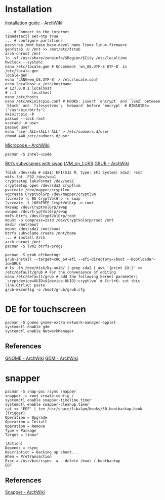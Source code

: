 # Installation
[Installation guide - ArchWiki](https://web.archive.org/web/20200107092239/https://wiki.archlinux.org/index.php/Installation_guide)
```
... # Connect to the internet
timedatectl set-ntp true
... # configure partitions
pacstrap /mnt base base-devel nano linux linux-firmware
genfstab -U /mnt >> /mnt/etc/fstab
arch-chroot /mnt
ln -sf /usr/share/zoneinfo/$Region/$City /etc/localtime
hwclock --systohc
nano /etc/locale.gen # Uncomment `en_US.UTF-8 UTF-8` in /etc/locale.gen
locale-gen
echo 'LANG=en_US.UTF-8' > /etc/locale.conf
echo localhost > /etc/hostname
# 127.0.0.1	localhost
# ::1		localhost
nano /etc/hosts
nano /etc/mkinitcpio.conf # HOOKS: insert `encrypt` and `lvm2` between `block` and `filesystems`; `keboard` before `encrypt` # BINARIES=("/usr/bin/btrfs")
mkinitcpio -P
passwd --lock root
useradd -m user
passwd user
echo 'user ALL=(ALL) ALL' > /etc/sudoers.d/user
chmod 440 /etc/sudoers.d/user
```
[Microcode - ArchWiki](https://web.archive.org/web/20200107093945/https://wiki.archlinux.org/index.php/Microcode)
```
pacman -S intel-ucode
```
[Btrfs subvolumes with swap](https://web.archive.org/web/20200107092204/https://wiki.archlinux.org/index.php/Dm-crypt/Encrypting_an_entire_system#Btrfs_subvolumes_with_swap)
[LVM_on_LUKS](https://web.archive.org/web/20200107092204/https://wiki.archlinux.org/index.php/Dm-crypt/Encrypting_an_entire_system#LVM_on_LUKS)
[GRUB - ArchWiki](https://web.archive.org/web/20200107094103/https://wiki.archlinux.org/index.php/GRUB)
```
fdisk /dev/sda # sda1: EFI(512 M, type: EFI System) sda2: rest
mkfs.fat -F32 /dev/sda1
cryptsetup luksFormat /dev/sda2
cryptsetup open /dev/sda2 cryptlvm
pvcreate /dev/mapper/cryptlvm
vgcreate CryptVolGrp /dev/mapper/cryptlvm
lvcreate -L 8G CryptVolGrp -n swap
lvcreate -l 100%FREE CryptVolGrp -n root
mkswap /dev/CryptVolGrp/swap
swapon /dev/CryptVolGrp/swap
mkfs.btrfs /dev/CryptVolGrp/root
mount -o compress=zstd /dev/CryptVolGrp/root /mnt
mkdir /mnt/boot
mount /dev/sda1 /mnt/boot
btrfs subvolume create /mnt/home
... # install Arch
arch-chroot /mnt
pacman -S lvm2 btrfs-progs

pacman -S grub efibootmgr
grub-install --target=x86_64-efi --efi-directory=/boot --bootloader-id=GRUB
# ls -lh /dev/disk/by-uuid/ | grep sda2 | awk '{print $9;}' >> /etc/default/grub # For the convenience of editing
nano /etc/default/grub # add the following kernel parameter: `cryptdevice=UUID=${device-UUID}:cryptlvm` # Ctrl+K: cut this line;Ctrl+U: paste
grub-mkconfig -o /boot/grub/grub.cfg
```

# DE for touchscreen

```
pacman -S gnome gnome-extra network-manager-applet
systemctl enable gdm
systemctl enable NetworkManager
```

## References

[GNOME - ArchWiki](https://web.archive.org/web/20200107092532/https://wiki.archlinux.org/index.php/GNOME)
[GDM - ArchWiki](https://web.archive.org/web/20200107092753/https://wiki.archlinux.org/index.php/GDM)

# snapper
```
pacman -S snap-pac rsync snapper
snapper -c root create-config /
systemctl enable snapper-timeline.timer
systemctl enable snapper-cleanup.timer
cat << 'EOF' | tee /usr/share/libalpm/hooks/50_bootbackup.hook
[Trigger]
Operation = Upgrade
Operation = Install
Operation = Remove
Type = Package
Target = linux*

[Action]
Depends = rsync
Description = Backing up /boot...
When = PreTransaction
Exec = /usr/bin/rsync -a --delete /boot /.bootbackup
EOF
```

## References

[Snapper - ArchWiki](https://web.archive.org/web/20200107091522/https://wiki.archlinux.org/index.php/Snapper)

